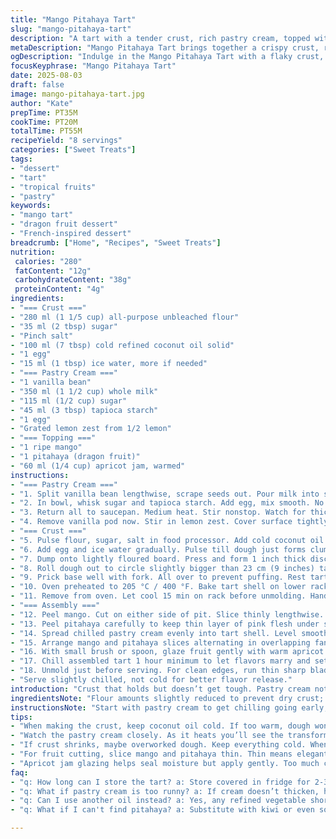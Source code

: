 ```yaml
---
title: "Mango Pitahaya Tart"
slug: "mango-pitahaya-tart"
description: "A tart with a tender crust, rich pastry cream, topped with mango and pitahaya. Crust stays crisp under the cream. Vanilla bean infusion in cream makes the texture dense, not runny. Pitahaya adds subtle earthiness; mango brings juicy sweetness. Apricot glaze seals the fruit, adds slight shine and subtle tartness. Stepwise chilling ensures structure holds when serving. Adjusted flour and sugar balance keeps crust flaky but not crumbly. A touch of lemon zest in pastry cream cut into sweetness, keeps it fresh. Uses plant-based refined oil instead of butter for twist and allergy-friendly. Substituted tapioca starch for flour in cream for silkier finish. Instructions shuffled for workflow in busy kitchen."
metaDescription: "Mango Pitahaya Tart brings together a crispy crust, rich pastry cream, and vibrant fruit, creating a stunning dessert with distinct flavors."
ogDescription: "Indulge in the Mango Pitahaya Tart with a flaky crust, smooth cream, and bright tropical fruits for a unique balance of flavors and textures."
focusKeyphrase: "Mango Pitahaya Tart"
date: 2025-08-03
draft: false
image: mango-pitahaya-tart.jpg
author: "Kate"
prepTime: PT35M
cookTime: PT20M
totalTime: PT55M
recipeYield: "8 servings"
categories: ["Sweet Treats"]
tags:
- "dessert"
- "tart"
- "tropical fruits"
- "pastry"
keywords:
- "mango tart"
- "dragon fruit dessert"
- "French-inspired dessert"
breadcrumb: ["Home", "Recipes", "Sweet Treats"]
nutrition: 
 calories: "280"
 fatContent: "12g"
 carbohydrateContent: "38g"
 proteinContent: "4g"
ingredients:
- "=== Crust ==="
- "280 ml (1 1/5 cup) all-purpose unbleached flour"
- "35 ml (2 tbsp) sugar"
- "Pinch salt"
- "100 ml (7 tbsp) cold refined coconut oil solid"
- "1 egg"
- "15 ml (1 tbsp) ice water, more if needed"
- "=== Pastry Cream ==="
- "1 vanilla bean"
- "350 ml (1 1/2 cup) whole milk"
- "115 ml (1/2 cup) sugar"
- "45 ml (3 tbsp) tapioca starch"
- "1 egg"
- "Grated lemon zest from 1/2 lemon"
- "=== Topping ==="
- "1 ripe mango"
- "1 pitahaya (dragon fruit)"
- "60 ml (1/4 cup) apricot jam, warmed"
instructions:
- "=== Pastry Cream ==="
- "1. Split vanilla bean lengthwise, scrape seeds out. Pour milk into saucepan. Add seeds and pod. Heat gently till steaming, not boiling."
- "2. In bowl, whisk sugar and tapioca starch. Add egg, mix smooth. No lumps. Pour in hot milk slowly, whisking constantly."
- "3. Return all to saucepan. Medium heat. Stir nonstop. Watch for thickening, around first bubbles. Thickness similar to yogurt. Keep stirring 1-2 min more to avoid raw starch taste."
- "4. Remove vanilla pod now. Stir in lemon zest. Cover surface tightly with plastic wrap, pressing to prevent skin. Let cool to room temp, then chill minimum 90 min. Thickens fully as it cools."
- "=== Crust ==="
- "5. Pulse flour, sugar, salt in food processor. Add cold coconut oil cubes. Pulse until texture resembles peas, no big chunks."
- "6. Add egg and ice water gradually. Pulse till dough just forms clumps; if too dry, add tiny water drops carefully. Avoid overmixing, dough still crumbly but holding together."
- "7. Dump onto lightly floured board. Press and form 1 inch thick disc. Wrap in plastic wrap. Refrigerate 40 min minimum. Resting solidifies fats, less shrink in oven."
- "8. Roll dough out to circle slightly bigger than 23 cm (9 inches) tart pan. Use roller with dowels or guide sticks for even thickness. Transfer dough gently into pan. Press edges, trim excess."
- "9. Prick base well with fork. All over to prevent puffing. Rest tart shell in fridge 15 more minutes to chill again. This limits shrinking and bubbling."
- "10. Oven preheated to 205 °C / 400 °F. Bake tart shell on lower rack. Around 18-22 minutes. Watch for golden tan, especially edges. Should smell toasted but not burnt."
- "11. Remove from oven. Let cool 15 min on rack before unmolding. Handle carefully; crust fragile when hot."
- "=== Assembly ==="
- "12. Peel mango. Cut on either side of pit. Slice thinly lengthwise. Watch thickness about 3 mm for neat visual layering. Lay pieces flat on board."
- "13. Peel pitahaya carefully to keep thin layer of pink flesh under skin intact (adds color dimension). Slice just as thin. Reserve for decoration."
- "14. Spread chilled pastry cream evenly into tart shell. Level smooth with spatula, but avoid stirring to keep layers intact."
- "15. Arrange mango and pitahaya slices alternating in overlapping fan pattern. Builds height, looks natural, no wild gaps. If fruit is too much, save extra for salad or other dessert."
- "16. With small brush or spoon, glaze fruit gently with warm apricot jam. This locks moisture, adds light shine. Avoid gloppy or drippy layers; use just enough."
- "17. Chill assembled tart 1 hour minimum to let flavors marry and set."
- "18. Unmold just before serving. For clean edges, run thin sharp blade along pan sides beforehand."
- "Serve slightly chilled, not cold for better flavor release."
introduction: "Crust that holds but doesn’t get tough. Pastry cream not runny, not gluey. Vanilla bean makes difference, seeds add aroma you can’t buy in extract. Tapioca starch swap cuts pasty mouthfeel of flour thickened creams; silkier, cleaner. Coconut oil instead of butter gives subtle tropical note, plus nut-free advantage. Pitahaya and mango — sweet meets earth, visually punchy. Layers of flavor and texture, but keep it simple. Timing? Chill your dough. Don’t rush that step. Overworked dough means shrinkage, dense crust. Watch pastry cream thickening carefully — thickens progressively, stops once it holds shape on spoon. Fruit cut thin, even. Glaze seals everything, keeps tart vibrant longer. Keep your work surface floured, tools sharp. Precision matters. It is work, but rewards multiply."
ingredientsNote: "Flour amounts slightly reduced to prevent dry crust; flour type matters — unbleached keeps color and flavor pure. Sugar cut back a little in dough to avoid caramelizing raw taste. Replaced butter with refined coconut oil: more heat stable, dairy-free, subtle flavor twist; if unavailable, use cold solid vegetable shortening. Tapioca starch adds silkiness and transparent finish to pastry cream, better than flour for taste and texture; can swap for cornstarch but final look loses clarity. Vanilla bean key, but quality extract added at end if no bean at hand. Zest from lemon adds brightness, optional but refreshes flavor and offsets sweetness. Fruit quantity stays same, more mango than pitahaya for balance, or swap mango for papaya for varied tropical note. Apricot jam can be replaced with clear apple jelly; just warm before glazing. Keep all fats cold while handling dough to ensure flakiness. Water added incrementally to avoid sticky dough. Cold water slows gluten development for delicate crumb."
instructionsNote: "Start with pastry cream to get chilling going early; vanilla pod infusion creates deep flavor which can't be mimicked with extract alone. Whisk thoroughly when adding hot milk to egg mixture — sudden heat can scramble eggs if rushed. Stir constantly during cooking; scraping edges critical to prevent lumps and burning. Cover surface with plastic to stop skin formation; unavoidable otherwise. Chilled pastry cream firm enough but spreadable, use spatula not whisk. Dough requires minimal processing — over-pulsing equals tough crust. After dough rests, rolling technique crucial: flour surface lightly but don’t overuse flour to avoid dryness. Chilling dough slows fat melting, keeps dough solid when baked — results in layering and flakiness. Docking dough important to prevent bubbles, docking combined with chilling prevents casing gaps and air pockets. Baking on lower rack prevents over-browning top edges too fast, promotes even heat reaching bottom. Cool crust off-pan carefully; too hot is fragile. Fruit sliced evenly, thinly for attractive layering and bite-sized mouthfuls. Apply glaze with a soft brush quickly to prevent warming fruit and softening crust. Final resting time melds aromas and textures, also firms whole tart for neat slicing. Use thin blade when unmolding to avoid fracturing crust edges. Serve slightly chilled — too cold dulls flavor, room temp too softens cream and crust."
tips:
- "When making the crust, keep coconut oil cold. If too warm, dough won't be flaky. Chilling the dough is mandatory. Rest it minimally for at least 40 minutes. It solidifies fats for better rolling."
- "Watch the pastry cream closely. As it heats you’ll see the transformation. First tiny bubbles, then thickening. Stir continuously. Get the right consistency — like yogurt."
- "If crust shrinks, maybe overworked dough. Keep everything cold. When rolling out, avoid extra flour. Just light dusting. Still, chill again before baking for best results."
- "For fruit cutting, slice mango and pitahaya thin. Thin means elegant layers. Even cuts give great texture. Lay them carefully; overlap slightly to avoid gaps."
- "Apricot jam glazing helps seal moisture but apply gently. Too much could make it soggy. Use a small brush. If no apricot jam, clear apple jelly works; warm it up a little."
faq:
- "q: How long can I store the tart? a: Store covered in fridge for 2-3 days. Crust may soften but stays decent. Can freeze before adding fruit for longer."
- "q: What if pastry cream is too runny? a: If cream doesn’t thicken, heat it a bit more while stirring. Cook until it holds on a spoon. If not salvageable, start again."
- "q: Can I use another oil instead? a: Yes, any refined vegetable shortening can work. But coconut oil adds a subtle hint. Butter is not dairy-free."
- "q: What if I can't find pitahaya? a: Substitute with kiwi or even some vibrant berries. Colors matter for visual appeal. Change up flavors too."

---
```

